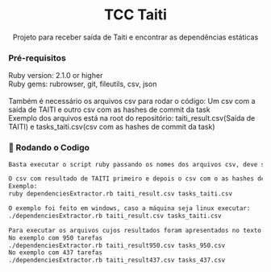 <h1 align="center">TCC Taiti</h1>
<p align="center">Projeto para receber saída de Taiti e encontrar as dependências estáticas</p>

### Pré-requisitos

Ruby version: 2.1.0 or higher<br/>
Ruby gems: rubrowser, git, fileutils, csv, json<br/><br/>
Também é necessário os arquivos csv para rodar o código: Um csv com a saída de TAITI e outro csv com as hashes de commit da task<br/>
Exemplo dos arquivos está na root do repositório: taiti_result.csv(Saída de TAITI) e tasks_taiti.csv(csv com as hashes de commit da task)

### 🎲 Rodando o Codigo
```bash
Basta executar o script ruby passando os nomes dos arquivos csv, deve ser executado na root do projeto.

O csv com resultado de TAITI primeiro e depois o csv com o as hashes de commit.
Exemplo: 
ruby dependenciesExtractor.rb taiti_result.csv tasks_taiti.csv

O exemplo foi feito em windows, caso a máquina seja linux executar:
./dependenciesExtractor.rb taiti_result.csv tasks_taiti.csv

Para executar os arquivos cujos resultados foram apresentados no texto do TCC basta executar os arquivos na root do projeto do github:
No exemplo com 950 tarefas
./dependenciesExtractor.rb taiti_result950.csv tasks_950.csv
No exemplo com 437 tarefas
./dependenciesExtractor.rb taiti_result437.csv tasks_437.csv

```

